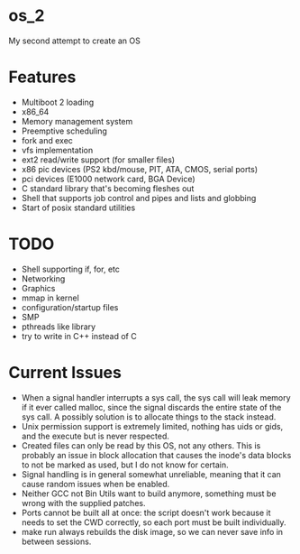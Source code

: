 # os_2
My second attempt to create an OS

# Features
* Multiboot 2 loading
* x86_64
* Memory management system
* Preemptive scheduling
* fork and exec
* vfs implementation
* ext2 read/write support (for smaller files)
* x86 pic devices (PS2 kbd/mouse, PIT, ATA, CMOS, serial ports)
* pci devices (E1000 network card, BGA Device)
* C standard library that's becoming fleshes out
* Shell that supports job control and pipes and lists and globbing
* Start of posix standard utilities

# TODO
* Shell supporting if, for, etc
* Networking
* Graphics
* mmap in kernel
* configuration/startup files
* SMP
* pthreads like library
* try to write in C++ instead of C

# Current Issues
* When a signal handler interrupts a sys call, the sys call will leak
  memory if it ever called malloc, since the signal discards the entire
  state of the sys call. A possibly solution is to allocate things to the
  stack instead.
* Unix permission support is extremely limited, nothing has uids or gids, and the
  execute but is never respected.
* Created files can only be read by this OS, not any others. This is probably an issue
  in block allocation that causes the inode's data blocks to not be marked as used, but
  I do not know for certain.
* Signal handling is in general somewhat unreliable, meaning that it can cause random
  issues when be enabled.
* Neither GCC not Bin Utils want to build anymore, something must be wrong with the supplied
  patches.
* Ports cannot be built all at once: the script doesn't work because it needs to set the CWD
  correctly, so each port must be built individually.
* make run always rebuilds the disk image, so we can never save info in between sessions.
